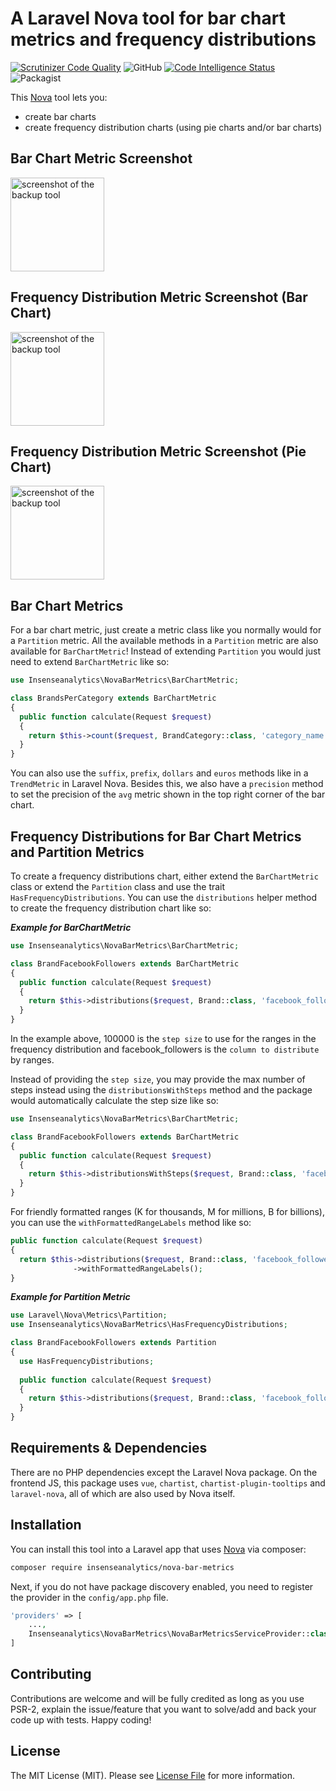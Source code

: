 # A Laravel Nova tool for bar chart metrics and frequency distributions

[![Scrutinizer Code Quality](https://scrutinizer-ci.com/g/insenseanalytics/nova-bar-metrics/badges/quality-score.png?b=master)](https://scrutinizer-ci.com/g/insenseanalytics/nova-bar-metrics/?branch=master)
![GitHub](https://img.shields.io/github/license/insenseanalytics/nova-bar-metrics.svg)
[![Code Intelligence Status](https://scrutinizer-ci.com/g/insenseanalytics/nova-bar-metrics/badges/code-intelligence.svg?b=master)](https://scrutinizer-ci.com/code-intelligence)
![Packagist](https://img.shields.io/packagist/dt/insenseanalytics/nova-bar-metrics.svg)

This [Nova](https://nova.laravel.com) tool lets you:
- create bar charts
- create frequency distribution charts (using pie charts and/or bar charts)

## Bar Chart Metric Screenshot
<img alt="screenshot of the backup tool" src="https://insenseanalytics.github.io/public-assets/nova-bar-metrics/nova-bar-metrics-bar1.png" height="150" />

## Frequency Distribution Metric Screenshot (Bar Chart)
<img alt="screenshot of the backup tool" src="https://insenseanalytics.github.io/public-assets/nova-bar-metrics/nova-bar-metrics-freq-bar2.png" height="150" />

## Frequency Distribution Metric Screenshot (Pie Chart)
<img alt="screenshot of the backup tool" src="https://insenseanalytics.github.io/public-assets/nova-bar-metrics/nova-bar-metrics-freq-pie.png" height="150" />

## Bar Chart Metrics

For a bar chart metric, just create a metric class like you normally would for a `Partition` metric. All the available methods in a `Partition` metric are also available for `BarChartMetric`! Instead of extending `Partition` you would just need to extend `BarChartMetric` like so:
```php
use Insenseanalytics\NovaBarMetrics\BarChartMetric;

class BrandsPerCategory extends BarChartMetric
{
  public function calculate(Request $request)
  {
    return $this->count($request, BrandCategory::class, 'category_name');
  }
}
```
You can also use the `suffix`, `prefix`, `dollars` and `euros` methods like in a `TrendMetric` in Laravel Nova. Besides this, we also have a `precision` method to set the precision of the `avg` metric shown in the top right corner of the bar chart.

## Frequency Distributions for Bar Chart Metrics and Partition Metrics

To create a frequency distributions chart, either extend the `BarChartMetric` class or extend the `Partition` class and use the trait `HasFrequencyDistributions`. You can use the `distributions` helper method to create the frequency distribution chart like so:

***Example for BarChartMetric***
```php
use Insenseanalytics\NovaBarMetrics\BarChartMetric;

class BrandFacebookFollowers extends BarChartMetric
{
  public function calculate(Request $request)
  {
    return $this->distributions($request, Brand::class, 'facebook_followers', 100000);
  }
}
``` 
In the example above, 100000 is the `step size` to use for the ranges in the frequency distribution and facebook_followers is the `column to distribute` by ranges.

Instead of providing the `step size`, you may provide the max number of steps instead using the `distributionsWithSteps` method and the package would automatically calculate the step size like so:

```php
use Insenseanalytics\NovaBarMetrics\BarChartMetric;

class BrandFacebookFollowers extends BarChartMetric
{
  public function calculate(Request $request)
  {
    return $this->distributionsWithSteps($request, Brand::class, 'facebook_followers', 15);
  }
}
``` 

For friendly formatted ranges (K for thousands, M for millions, B for billions), you can use the `withFormattedRangeLabels` method like so:

```php
public function calculate(Request $request)
{
  return $this->distributions($request, Brand::class, 'facebook_followers', 100000)
              ->withFormattedRangeLabels();
}
```

***Example for Partition Metric***
```php
use Laravel\Nova\Metrics\Partition;
use Insenseanalytics\NovaBarMetrics\HasFrequencyDistributions;

class BrandFacebookFollowers extends Partition
{
  use HasFrequencyDistributions;
  
  public function calculate(Request $request)
  {
    return $this->distributions($request, Brand::class, 'facebook_followers', 100000);
  }
}
``` 

## Requirements & Dependencies
There are no PHP dependencies except the Laravel Nova package. On the frontend JS, this package uses `vue`, `chartist`, `chartist-plugin-tooltips` and `laravel-nova`, all of which are also used by Nova itself.

## Installation

You can install this tool into a Laravel app that uses [Nova](https://nova.laravel.com) via composer:

```bash
composer require insenseanalytics/nova-bar-metrics
```

Next, if you do not have package discovery enabled, you need to register the provider in the `config/app.php` file.
```php
'providers' => [
    ...,
    Insenseanalytics\NovaBarMetrics\NovaBarMetricsServiceProvider::class,
]
```

## Contributing

Contributions are welcome and will be fully credited as long as you use PSR-2, explain the issue/feature that you want to solve/add and back your code up with tests. Happy coding!

## License

The MIT License (MIT). Please see [License File](LICENSE.txt) for more information.
